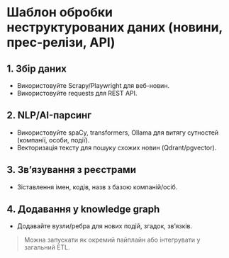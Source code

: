 # Шаблон обробки неструктурованих даних (новини, прес-релізи, API)

## 1. Збір даних
- Використовуйте Scrapy/Playwright для веб-новин.
- Використовуйте requests для REST API.

## 2. NLP/AI-парсинг
- Використовуйте spaCy, transformers, Ollama для витягу сутностей (компанії, особи, події).
- Векторизація тексту для пошуку схожих новин (Qdrant/pgvector).

## 3. Звʼязування з реєстрами
- Зіставлення імен, кодів, назв з базою компаній/осіб.

## 4. Додавання у knowledge graph
- Додавайте вузли/ребра для нових подій, згадок, звʼязків.

> Можна запускати як окремий пайплайн або інтегрувати у загальний ETL.
